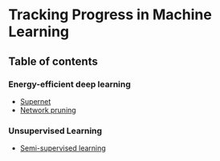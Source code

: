 # Tracking Progress in Machine Learning

## Table of contents

### Energy-efficient deep learning

- [Supernet](energy/supernet.md)
- [Network pruning](energy/pruning.md)


### Unsupervised Learning

- [Semi-supervised learning](unsupervsied/ssl.md)



